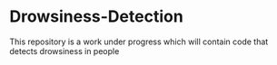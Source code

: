 # Drowsiness-Detection
This repository is a work under progress which will contain code that detects drowsiness in people
